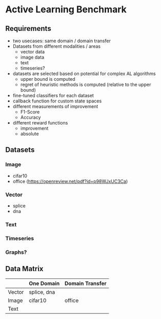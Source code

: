 # Active Learning Benchmark

## Requirements
- two usecases: same domain / domain transfer
- Datasets from different modalities / areas
  - vector data
  - image data
  - text
  - timeseries?
- datasets are selected based on potential for complex AL algorithms
  - upper bound is computed
  - regret of heuristic methods is computed (relative to the upper bound)
- fine-tuned classifiers for each dataset
- callback function for custom state spaces
- different measurements of improvement
  - F1-Score
  - Accuracy
- different reward functions
  - improvement
  - absolute

## Datasets
### Image
- cifar10
- office (https://openreview.net/pdf?id=p98WJxUC3Ca)

### Vector
- splice
- dna

### Text

### Timeseries

### Graphs?

## Data Matrix

|        | One Domain  | Domain Transfer |
|--------|-------------|-----------------|
| Vector | splice, dna |                 |
| Image  | cifar10     | office          |
| Text   |             |                 |
